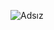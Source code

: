 ![Adsız](https://user-images.githubusercontent.com/74710096/198598379-e25f2b83-2171-4ae4-a3c9-e2ba3efbf5b4.png)
